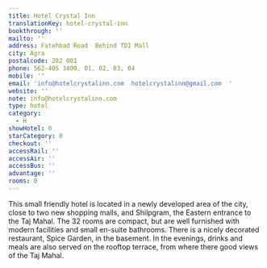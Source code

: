 ```yaml
---
title: Hotel Crystal Inn
translationKey: hotel-crystal-inn
bookthrough: ''
mailto: ''
address: Fatehbad Road  Behind TDI Mall
city: Agra
postalcode: 282 001
phone: 562-405 3400, 01, 02, 03, 04
mobile: ''
email: 'info@hotelcrystalinn.com  hotelcrystalinn@gmail.com  '
website: ''
note: info@hotelcrystalinn.com
type: hotel
category:
  - H
showHotel: 0
starCategory: 0
checkout: ''
accessRail: ''
accessAir: ''
accessBus: ''
advantage: ''
rooms: 0
---
```

This small friendly hotel is located in a newly developed area of the city, close to two new shopping malls, and Shilpgram, the Eastern entrance to the Taj Mahal. The 32 rooms are compact, but are well furnished with modern facilities and small en-suite bathrooms. There is a nicely decorated restaurant, Spice Garden, in the basement. In the evenings, drinks and meals are also served on the rooftop terrace, from where there good views of the Taj Mahal.